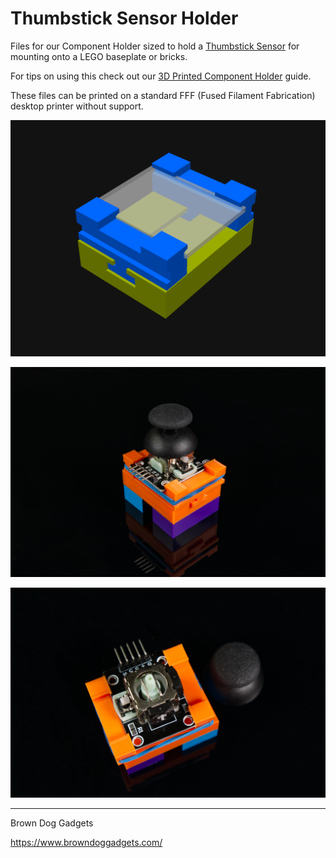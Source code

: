 # Thumbstick Sensor Holder

Files for our Component Holder sized to hold a [Thumbstick Sensor](https://www.browndoggadgets.com/products/thumb-stick-sensor) for mounting onto a LEGO baseplate or bricks.

For tips on using this check out our [3D Printed Component Holder](https://learn.browndoggadgets.com/Guide/3D+Printed+Component+Holder/578) guide.

These files can be printed on a standard FFF (Fused Filament Fabrication) desktop printer without support.

![](Images/Component-Holder-4x5.png)

![](Images/Component-Holder-4x5-5469.jpg)

![](Images/Component-Holder-4x5-5473.jpg)

---

Brown Dog Gadgets

https://www.browndoggadgets.com/
